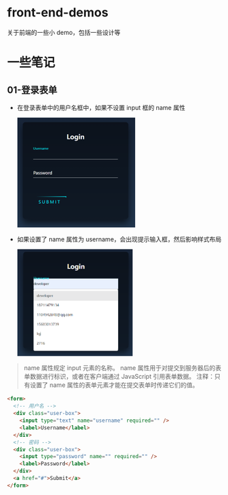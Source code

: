 # front-end-demos

关于前端的一些小 demo，包括一些设计等

# 一些笔记

## 01-登录表单

- 在登录表单中的用户名框中，如果不设置 input 框的 name 属性

  <img src="./readme中的图片/image-20211229-01.png" style="zoom:50%;" />

- 如果设置了 name 属性为 username，会出现提示输入框，然后影响样式布局

  <img src="./readme中的图片/image-20211229-02.png" style="zoom:50%;" />

> name 属性规定 input 元素的名称。
> name 属性用于对提交到服务器后的表单数据进行标识，或者在客户端通过 JavaScript 引用表单数据。
> 注释：只有设置了 name 属性的表单元素才能在提交表单时传递它们的值。

```html
<form>
  <!-- 用户名 -->
  <div class="user-box">
    <input type="text" name="username" required="" />
    <label>Username</label>
  </div>
  <!-- 密码 -->
  <div class="user-box">
    <input type="password" name="" required="" />
    <label>Password</label>
  </div>
  <a href="#">Submit</a>
</form>
```

##
